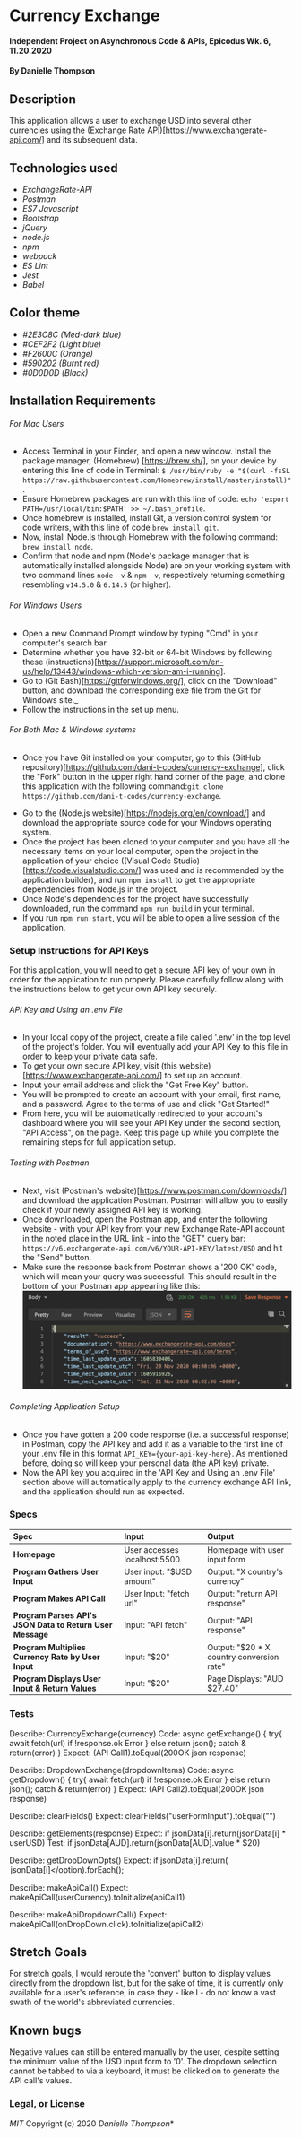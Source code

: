 # Currency Exchange

#### Independent Project on Asynchronous Code & APIs, Epicodus Wk. 6, 11.20.2020

#### By Danielle Thompson

## Description

This application allows a user to exchange USD into several other currencies using the (Exchange Rate API)[https://www.exchangerate-api.com/] and its subsequent data.

## Technologies used

- _ExchangeRate-API_
- _Postman_
- _ES7 Javascript_
- _Bootstrap_
- _jQuery_
- _node.js_
- _npm_
- _webpack_
- _ES Lint_
- _Jest_
- _Babel_

## Color theme

- _#2E3C8C (Med-dark blue)_
- _#CEF2F2 (Light blue)_
- _#F2600C (Orange)_
- _#590202 (Burnt red)_
- _#0D0D0D (Black)_

## Installation Requirements

###### For Mac Users

- Access Terminal in your Finder, and open a new window. Install the package manager, (Homebrew) [https://brew.sh/], on your device by entering this line of code in Terminal: `$ /usr/bin/ruby -e "$(curl -fsSL https://raw.githubusercontent.com/Homebrew/install/master/install)"`.
- Ensure Homebrew packages are run with this line of code: `echo 'export PATH=/usr/local/bin:$PATH' >> ~/.bash_profile`.
- Once homebrew is installed, install Git, a version control system for code writers, with this line of code `brew install git`.
- Now, install Node.js through Homebrew with the following command: `brew install node`.
- Confirm that node and npm (Node's package manager that is automatically installed alongside Node) are on your working system with two command lines `node -v` & `npm -v`, respectively returning something resembling `v14.5.0` & `6.14.5` (or higher).

###### For Windows Users

- Open a new Command Prompt window by typing "Cmd" in your computer's search bar.
- Determine whether you have 32-bit or 64-bit Windows by following these (instructions)[https://support.microsoft.com/en-us/help/13443/windows-which-version-am-i-running].
- Go to (Git Bash)[https://gitforwindows.org/], click on the "Download" button, and download the corresponding exe file from the Git for Windows site._
- Follow the instructions in the set up menu.

###### For Both Mac & Windows systems

- Once you have Git installed on your computer, go to this (GitHub repository)[https://github.com/dani-t-codes/currency-exchange], click the "Fork" button in the upper right hand corner of the page, and clone this application with the following command:`git clone https://github.com/dani-t-codes/currency-exchange`.
* Go to the (Node.js website)[https://nodejs.org/en/download/] and download the appropriate source code for your Windows operating system. 
* Once the project has been cloned to your computer and you have all the necessary items on your local computer, open the project in the application of your choice ((Visual Code Studio)[https://code.visualstudio.com/] was used and is recommended by the application builder), and run `npm install` to get the appropriate dependencies from Node.js in the project.
* Once Node's dependencies for the project have successfully downloaded, run the command `npm run build` in your terminal.
* If you run `npm run start`, you will be able to open a live session of the application.

### Setup Instructions for API Keys

For this application, you will need to get a secure API key of your own in order for the application to run properly. Please carefully follow along with the instructions below to get your own API key securely. 

###### API Key and Using an .env File
- In your local copy of the project, create a file called '.env' in the top level of the project's folder. You will eventually add your API Key to this file in order to keep your private data safe.
- To get your own secure API key, visit (this website)[https://www.exchangerate-api.com/] to set up an account. 
- Input your email address and click the "Get Free Key" button.
- You will be prompted to create an account with your email, first name, and a password. Agree to the terms of use and click "Get Started!"
- From here, you will be automatically redirected to your account's dashboard where you will see your API Key under the second section, "API Access", on the page. Keep this page up while you complete the remaining steps for full application setup. 

###### Testing with Postman
- Next, visit (Postman's website)[https://www.postman.com/downloads/] and download the application Postman. Postman will allow you to easily check if your newly assigned API key is working.
- Once downloaded, open the Postman app, and enter the following website - with your API key from your new Exchange Rate-API account in the noted place in the URL link - into the "GET" query bar: `https://v6.exchangerate-api.com/v6/YOUR-API-KEY/latest/USD` and hit the "Send" button. 
- Make sure the response back from Postman shows a '200 OK' code, which will mean your query was successful. This should result in the bottom of your Postman app appearing like this: ![An image showing a '200 OK' code along with the result:success and subsequent JSON data.!](/assets/images/Postman-success.png "Screenshot of success message in Postman app")

###### Completing Application Setup
- Once you have gotten a 200 code response (i.e. a successful response) in Postman, copy the API key and add it as a variable to the first line of your .env file in this format `API_KEY={your-api-key-here}`. As mentioned before, doing so will keep your personal data (the API key) private.
- Now the API key you acquired in the 'API Key and Using an .env File' section above will automatically apply to the currency exchange API link, and the application should run as expected.

### Specs

| Spec                                            | Input                        | Output                        |
| :---------------------------------------------- | :--------------------------- | :---------------------------- |
| **Homepage**                                    | User accesses localhost:5500 | Homepage with user input form |
| **Program Gathers User Input**                  | User input: "$USD amount"    | Output: "X country's currency"|
| **Program Makes API Call**                      | User Input: "fetch url"      | Output: "return API response" |
| **Program Parses API's JSON Data to Return User Message** | Input: "API fetch" | Output: "API response"        |
| **Program Multiplies Currency Rate by User Input** | Input: "$20"   | Output: "$20 * X country conversion rate"|
| **Program Displays User Input & Return Values** | Input: "$20"                 | Page Displays: "AUD $27.40"   |

### Tests

Describe: CurrencyExchange(currency)
Code: async getExchange() {
  try{
    await fetch(url)
    if !response.ok
    Error
  } else return json();
    catch & return(error)
}
Expect: (API Call1).toEqual(200OK json response)

Describe: DropdownExchange(dropdownItems)
Code: async getDropdown() {
  try{
    await fetch(url)
    if !response.ok
    Error
  } else return json();
    catch & return(error)
}
Expect: (API Call2).toEqual(200OK json response)

Describe: clearFields()
Expect: clearFields("userFormInput").toEqual("")

Describe: getElements(response)
Expect: if jsonData[i].return(jsonData[i] * userUSD)
Test: if jsonData[AUD].return(jsonData[AUD].value * $20)

Describe: getDropDownOpts()
Expect: if jsonData[i].return(<option>jsonData[i]</option).forEach();

Describe: makeApiCall() 
Expect: makeApiCall(userCurrency).toInitialize(apiCall1)

Describe: makeApiDropdownCall()
Expect: makeApiCall(onDropDown.click).toInitialize(apiCall2)

## Stretch Goals

For stretch goals, I would reroute the 'convert' button to display values directly from the dropdown list, but for the sake of time, it is currently only available for a user's reference, in case they - like I - do not know a vast swath of the world's abbreviated currencies.

## Known bugs

Negative values can still be entered manually by the user, despite setting the minimum value of the USD input form to '0'. The dropdown selection cannot be tabbed to via a keyboard, it must be clicked on to generate the API call's values. 

### Legal, or License

_MIT_ Copyright (c) 2020 *_Danielle Thompson_**
